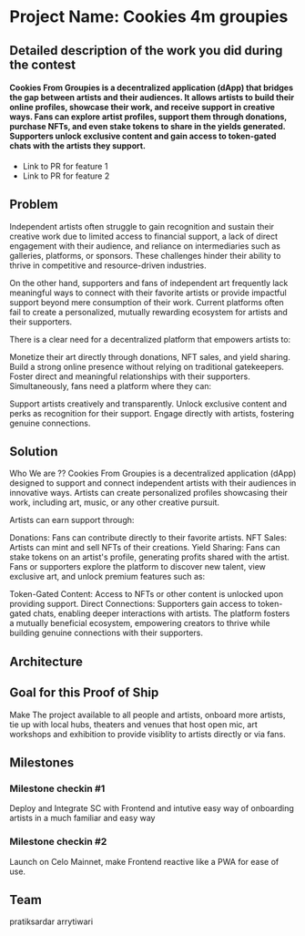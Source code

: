 # Project Name: Cookies 4m groupies

## Detailed description of the work you did during the contest

#### Cookies From Groupies is a decentralized application (dApp) that bridges the gap between artists and their audiences. It allows artists to build their online profiles, showcase their work, and receive support in creative ways. Fans can explore artist profiles, support them through donations, purchase NFTs, and even stake tokens to share in the yields generated. Supporters unlock exclusive content and gain access to token-gated chats with the artists they support.

- Link to PR for feature 1
- Link to PR for feature 2

## Problem

Independent artists often struggle to gain recognition and sustain their creative work due to limited access to financial support, a lack of direct engagement with their audience, and reliance on intermediaries such as galleries, platforms, or sponsors. These challenges hinder their ability to thrive in competitive and resource-driven industries.

On the other hand, supporters and fans of independent art frequently lack meaningful ways to connect with their favorite artists or provide impactful support beyond mere consumption of their work. Current platforms often fail to create a personalized, mutually rewarding ecosystem for artists and their supporters.

There is a clear need for a decentralized platform that empowers artists to:

Monetize their art directly through donations, NFT sales, and yield sharing. Build a strong online presence without relying on traditional gatekeepers. Foster direct and meaningful relationships with their supporters. Simultaneously, fans need a platform where they can:

Support artists creatively and transparently. Unlock exclusive content and perks as recognition for their support. Engage directly with artists, fostering genuine connections.

## Solution

Who We are ?? Cookies From Groupies is a decentralized application (dApp) designed to support and connect independent artists with their audiences in innovative ways. Artists can create personalized profiles showcasing their work, including art, music, or any other creative pursuit.

Artists can earn support through:

Donations: Fans can contribute directly to their favorite artists. NFT Sales: Artists can mint and sell NFTs of their creations. Yield Sharing: Fans can stake tokens on an artist's profile, generating profits shared with the artist. Fans or supporters explore the platform to discover new talent, view exclusive art, and unlock premium features such as:

Token-Gated Content: Access to NFTs or other content is unlocked upon providing support. Direct Connections: Supporters gain access to token-gated chats, enabling deeper interactions with artists. The platform fosters a mutually beneficial ecosystem, empowering creators to thrive while building genuine connections with their supporters.

## Architecture

## Goal for this Proof of Ship

Make The project available to all people and artists, onboard more artists, tie up with local hubs, theaters and venues that host open mic, art workshops and exhibition to provide visiblity to artists directly or via fans.

## Milestones

### Milestone checkin #1

Deploy and Integrate SC with Frontend and intutive easy way of onboarding artists in a much familiar and easy way

### Milestone checkin #2

Launch on Celo Mainnet, make Frontend reactive like a PWA for ease of use. 

## Team

pratiksardar
arrytiwari